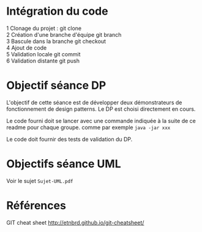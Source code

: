 # Intégration du code
1 Clonage du projet : git clone   
2 Création d'une branche d'équipe git branch   
3 Bascule dans la branche git checkout   
4 Ajout de code   
5 Validation locale git commit   
6 Validation distante git push   

# Objectif séance DP
L'objectif de cette séance est de développer deux démonstrateurs de fonctionnement de design patterns. Le DP est choisi directement en cours. 

Le code fourni doit se lancer avec une commande indiquée à la suite de ce readme pour chaque groupe. 
comme par exemple `java -jar xxx`

Le code doit fournir des tests de validation du DP.

# Objectifs séance UML
Voir le sujet `Sujet-UML.pdf`

# Références
GIT cheat sheet http://etnbrd.github.io/git-cheatsheet/  



